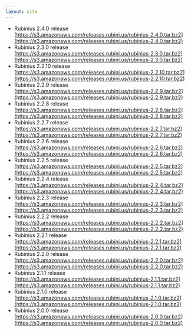 ```yaml
---
layout: site
---
```


* Rubinius 2.4.0 release [https://s3.amazonaws.com/releases.rubini.us/rubinius-2.4.0.tar.bz2](https://s3.amazonaws.com/releases.rubini.us/rubinius-2.4.0.tar.bz2)
* Rubinius 2.3.0 release [https://s3.amazonaws.com/releases.rubini.us/rubinius-2.3.0.tar.bz2](https://s3.amazonaws.com/releases.rubini.us/rubinius-2.3.0.tar.bz2)
* Rubinius 2.2.10 release [https://s3.amazonaws.com/releases.rubini.us/rubinius-2.2.10.tar.bz2](https://s3.amazonaws.com/releases.rubini.us/rubinius-2.2.10.tar.bz2)
* Rubinius 2.2.9 release [https://s3.amazonaws.com/releases.rubini.us/rubinius-2.2.9.tar.bz2](https://s3.amazonaws.com/releases.rubini.us/rubinius-2.2.9.tar.bz2)
* Rubinius 2.2.8 release [https://s3.amazonaws.com/releases.rubini.us/rubinius-2.2.8.tar.bz2](https://s3.amazonaws.com/releases.rubini.us/rubinius-2.2.8.tar.bz2)
* Rubinius 2.2.7 release [https://s3.amazonaws.com/releases.rubini.us/rubinius-2.2.7.tar.bz2](https://s3.amazonaws.com/releases.rubini.us/rubinius-2.2.7.tar.bz2)
* Rubinius 2.2.6 release [https://s3.amazonaws.com/releases.rubini.us/rubinius-2.2.6.tar.bz2](https://s3.amazonaws.com/releases.rubini.us/rubinius-2.2.6.tar.bz2)
* Rubinius 2.2.5 release [https://s3.amazonaws.com/releases.rubini.us/rubinius-2.2.5.tar.bz2](https://s3.amazonaws.com/releases.rubini.us/rubinius-2.2.5.tar.bz2)
* Rubinius 2.2.4 release [https://s3.amazonaws.com/releases.rubini.us/rubinius-2.2.4.tar.bz2](https://s3.amazonaws.com/releases.rubini.us/rubinius-2.2.4.tar.bz2)
* Rubinius 2.2.3 release [https://s3.amazonaws.com/releases.rubini.us/rubinius-2.2.3.tar.bz2](https://s3.amazonaws.com/releases.rubini.us/rubinius-2.2.3.tar.bz2)
* Rubinius 2.2.2 release [https://s3.amazonaws.com/releases.rubini.us/rubinius-2.2.2.tar.bz2](https://s3.amazonaws.com/releases.rubini.us/rubinius-2.2.2.tar.bz2)
* Rubinius 2.2.1 release [https://s3.amazonaws.com/releases.rubini.us/rubinius-2.2.1.tar.bz2](https://s3.amazonaws.com/releases.rubini.us/rubinius-2.2.1.tar.bz2)
* Rubinius 2.2.0 release [https://s3.amazonaws.com/releases.rubini.us/rubinius-2.2.0.tar.bz2](https://s3.amazonaws.com/releases.rubini.us/rubinius-2.2.0.tar.bz2)
* Rubinius 2.1.1 release [https://s3.amazonaws.com/releases.rubini.us/rubinius-2.1.1.tar.bz2](https://s3.amazonaws.com/releases.rubini.us/rubinius-2.1.1.tar.bz2)
* Rubinius 2.1.0 release [https://s3.amazonaws.com/releases.rubini.us/rubinius-2.1.0.tar.bz2](https://s3.amazonaws.com/releases.rubini.us/rubinius-2.1.0.tar.bz2)
* Rubinius 2.0.0 release [https://s3.amazonaws.com/releases.rubini.us/rubinius-2.0.0.tar.bz2](https://s3.amazonaws.com/releases.rubini.us/rubinius-2.0.0.tar.bz2)

